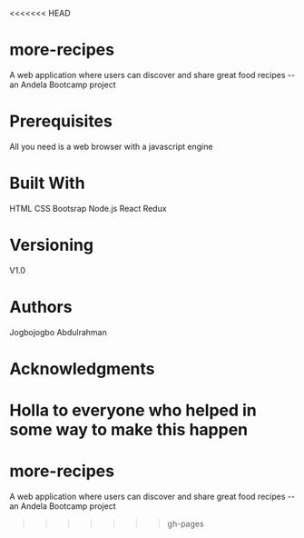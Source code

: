 <<<<<<< HEAD
# more-recipes
A web application where users can discover and share great food recipes  --an Andela Bootcamp project


# Prerequisites

All you need is a web browser with a javascript engine


# Built With

HTML
CSS
Bootsrap
Node.js
React
Redux

# Versioning

V1.0

# Authors

Jogbojogbo Abdulrahman

# Acknowledgments

Holla to everyone who helped in some way to make this happen
=======
# more-recipes
A web application where users can discover and share great food recipes  --an Andela Bootcamp project
>>>>>>> gh-pages
